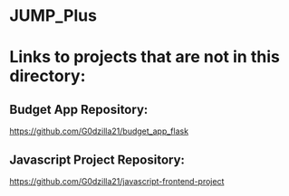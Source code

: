 # JUMP_Plus

# Links to projects that are not in this directory:

## Budget App Repository:
https://github.com/G0dzilla21/budget_app_flask

## Javascript Project Repository:
https://github.com/G0dzilla21/javascript-frontend-project
